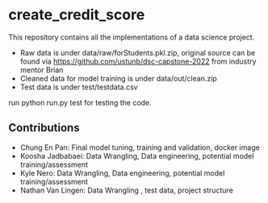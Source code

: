# create_credit_score

This repository contains all the implementations of a data science project.

- Raw data is under data/raw/forStudents.pkl.zip, original source can be found via https://github.com/ustunb/dsc-capstone-2022 from industry mentor Brian
- Cleaned data for model training is under data/out/clean.zip
- Test data is under test/testdata.csv

run python run.py test for testing the code.

## Contributions 
- Chung En Pan: Final model tuning, training and validation, docker image
- Koosha Jadbabaei: Data Wrangling, Data engineering, potential model training/assessment
- Kyle Nero: Data Wrangling, Data engineering, potential model training/assessment
- Nathan Van Lingen: Data Wrangling , test data, project structure

